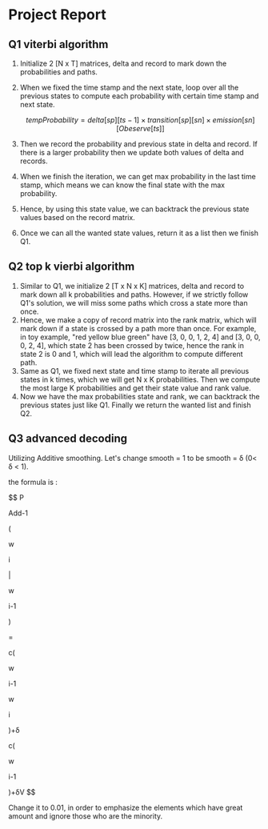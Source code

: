 # Project Report

## Q1 viterbi algorithm

1. Initialize 2 [N x T] matrices, delta and record to mark down the probabilities and paths.

2. When we fixed the time stamp and the next state, loop over all the previous states to compute each probability with certain time stamp and next state.

   $$
   tempProbability = delta[sp][ts-1] \times transition[sp][sn] \times emission[sn][Obeserve[ts]]
   $$

3. Then we record the probability and previous state in delta and record. If there is a larger probability then we update both values of delta and records.

4. When we finish the iteration, we can get max probability in the last time stamp, which means we can know the final state with the max probability.

5. Hence, by using this state value, we can backtrack the previous state values based on the record matrix.

6. Once we can all the wanted state values, return it as a list then we finish Q1.

## Q2 top k vierbi algorithm

1. Similar to Q1, we initialize 2 [T x N x K] matrices, delta and record to mark down all k probabilities and paths. However, if we strictly follow Q1's solution, we will miss some paths which cross a state more than once.
2. Hence, we make a copy of record matrix into the rank matrix, which will mark down if a state is crossed by a path more than once. For example, in toy example, "red yellow blue green" have [3, 0, 0, 1, 2, 4] and [3, 0, 0, 0, 2, 4], which state 2 has been crossed by twice, hence the rank in state 2 is 0 and 1, which will lead the algorithm to compute different path.
3. Same as Q1, we fixed next state and time stamp to iterate all previous states in k times, which we will get N x K probabilities. Then we compute the most large K probabilities and get their state value and rank value.
4. Now we have the max probabilities state and rank, we can backtrack the previous states just like Q1. Finally we return the wanted list and finish Q2.

## Q3 advanced decoding

Utilizing Additive smoothing. Let's change smooth = 1 to be smooth = δ (0< δ < 1).

the formula is :

$$
P

Add-1

(

w

i

|

w

i-1

)

=

c(

w

i-1

w

i

)+δ

c(

w

i-1

)+δV
$$

Change it to 0.01, in order to emphasize the elements which have great amount and ignore those who are the minority.
